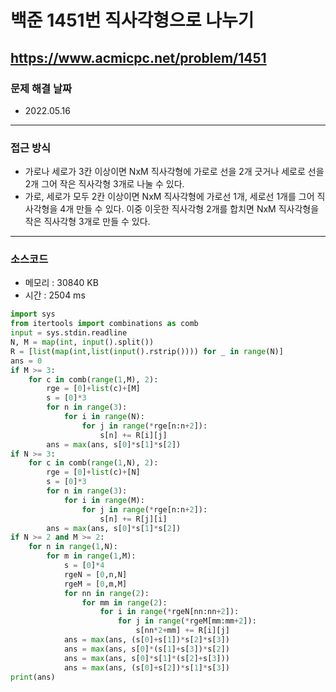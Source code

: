 # 백준 1451번 직사각형으로 나누기
https://www.acmicpc.net/problem/1451
---

### 문제 해결 날짜
- 2022.05.16
---

### 접근 방식
- 가로나 세로가 3칸 이상이면 NxM 직사각형에 가로로 선을 2개 긋거나 세로로 선을 2개 그어 작은 직사각형 3개로 나눌 수 있다.
- 가로, 세로가 모두 2칸 이상이면 NxM 직사각형에 가로선 1개, 세로선 1개를 그어 직사각형을 4개 만들 수 있다. 이중 이웃한 직사각형 2개를 합치면 NxM 직사각형을 작은 직사각형 3개로 만들 수 있다.
---

### 소스코드
- 메모리 : 30840 KB
- 시간 : 2504 ms
```Python
import sys
from itertools import combinations as comb
input = sys.stdin.readline
N, M = map(int, input().split())
R = [list(map(int,list(input().rstrip()))) for _ in range(N)]
ans = 0
if M >= 3:
    for c in comb(range(1,M), 2):
        rge = [0]+list(c)+[M]
        s = [0]*3
        for n in range(3):
            for i in range(N):
                for j in range(*rge[n:n+2]):
                    s[n] += R[i][j]
        ans = max(ans, s[0]*s[1]*s[2])
if N >= 3:
    for c in comb(range(1,N), 2):
        rge = [0]+list(c)+[N]
        s = [0]*3
        for n in range(3):
            for i in range(M):
                for j in range(*rge[n:n+2]):
                    s[n] += R[j][i]
        ans = max(ans, s[0]*s[1]*s[2])
if N >= 2 and M >= 2:
    for n in range(1,N):
        for m in range(1,M):
            s = [0]*4
            rgeN = [0,n,N]
            rgeM = [0,m,M]
            for nn in range(2):
                for mm in range(2):
                    for i in range(*rgeN[nn:nn+2]):
                        for j in range(*rgeM[mm:mm+2]):
                            s[nn*2+mm] += R[i][j]
            ans = max(ans, (s[0]+s[1])*s[2]*s[3])
            ans = max(ans, s[0]*(s[1]+s[3])*s[2])
            ans = max(ans, s[0]*s[1]*(s[2]+s[3]))
            ans = max(ans, (s[0]+s[2])*s[1]*s[3])
print(ans)
```